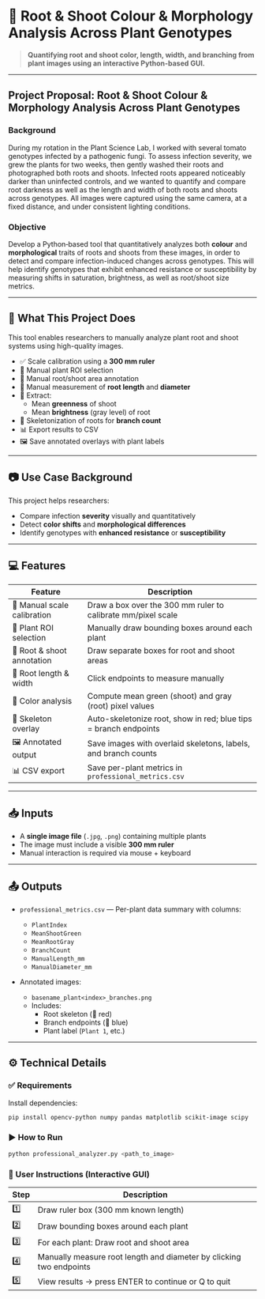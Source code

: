 # 🌿 Root & Shoot Colour & Morphology Analysis Across Plant Genotypes

> **Quantifying root and shoot color, length, width, and branching from plant images using an interactive Python-based GUI.**

---

## Project Proposal: Root & Shoot Colour & Morphology Analysis Across Plant Genotypes

### Background  
During my rotation in the Plant Science Lab, I worked with several tomato genotypes infected by a pathogenic fungi. To assess infection severity, we grew the plants for two weeks, then gently washed their roots and photographed both roots and shoots. Infected roots appeared noticeably darker than uninfected controls, and we wanted to quantify and compare root darkness as well as the length and width of both roots and shoots across genotypes. All images were captured using the same camera, at a fixed distance, and under consistent lighting conditions.


### Objective  
Develop a Python‐based tool that quantitatively analyzes both **colour** and **morphological** traits of roots and shoots from these images, in order to detect and compare infection-induced changes across genotypes. This will help identify genotypes that exhibit enhanced resistance or susceptibility by measuring shifts in saturation, brightness, as well as root/shoot size metrics.

---

## 🔧 What This Project Does

This tool enables researchers to manually analyze plant root and shoot systems using high-quality images.

- ✅ Scale calibration using a **300 mm ruler**
- 🌱 Manual plant ROI selection
- 🌿 Manual root/shoot area annotation
- 🎯 Manual measurement of **root length** and **diameter**
- 🎨 Extract:
  - Mean **greenness** of shoot
  - Mean **brightness** (gray level) of root
- 🔗 Skeletonization of roots for **branch count**
- 📊 Export results to CSV  
- 🖼️ Save annotated overlays with plant labels

---

## 📷 Use Case Background

This project helps researchers:

- Compare infection **severity** visually and quantitatively  
- Detect **color shifts** and **morphological differences**  
- Identify genotypes with **enhanced resistance** or **susceptibility**  

---

## 💻 Features

| Feature                    | Description                                                              |
|---------------------------|--------------------------------------------------------------------------|
| 🧭 Manual scale calibration | Draw a box over the 300 mm ruler to calibrate mm/pixel scale             |
| 🌱 Plant ROI selection      | Manually draw bounding boxes around each plant                           |
| 🌿 Root & shoot annotation  | Draw separate boxes for root and shoot areas                             |
| 🎯 Root length & width      | Click endpoints to measure manually                                      |
| 🎨 Color analysis           | Compute mean green (shoot) and gray (root) pixel values                  |
| 🔗 Skeleton overlay         | Auto-skeletonize root, show in red; blue tips = branch endpoints         |
| 🖼️ Annotated output         | Save images with overlaid skeletons, labels, and branch counts           |
| 📊 CSV export               | Save per-plant metrics in `professional_metrics.csv`                     |

---

## 📥 Inputs

- A **single image file** (`.jpg`, `.png`) containing multiple plants  
- The image must include a visible **300 mm ruler**  
- Manual interaction is required via mouse + keyboard  

---

## 📤 Outputs

- `professional_metrics.csv` — Per-plant data summary with columns:
  - `PlantIndex`
  - `MeanShootGreen`
  - `MeanRootGray`
  - `BranchCount`
  - `ManualLength_mm`
  - `ManualDiameter_mm`

- Annotated images:
  - `basename_plant<index>_branches.png`
  - Includes:
    - Root skeleton (🔴 red)
    - Branch endpoints (🔵 blue)
    - Plant label (`Plant 1`, etc.)

---

## ⚙️ Technical Details

### ✅ Requirements

Install dependencies:

```bash
pip install opencv-python numpy pandas matplotlib scikit-image scipy
```

### ▶️ How to Run

```bash
python professional_analyzer.py <path_to_image>
```
### 🧭 User Instructions (Interactive GUI)

| Step	| Description                                                         |
|------ |---------------------------------------------------------------------|
| 1️⃣   |	Draw ruler box (300 mm known length)                                |
| 2️⃣   |	Draw bounding boxes around each plant                               |
| 3️⃣   |	For each plant: Draw root and shoot area                            |
| 4️⃣   |	Manually measure root length and diameter by clicking two endpoints |
| 5️⃣   |	View results → press ENTER to continue or Q to quit                 |
